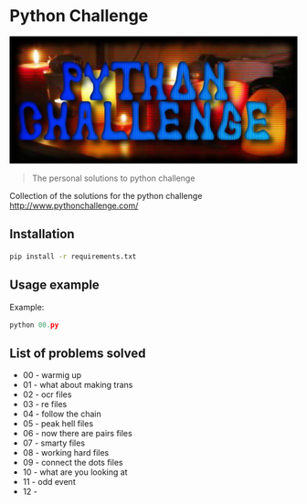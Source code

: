 # Python Challenge
![Python Challenge][logo]
> The personal solutions to python challenge

Collection of the solutions for the python challenge http://www.pythonchallenge.com/

## Installation

```sh
pip install -r requirements.txt
```

## Usage example

Example:
```python
python 00.py
```

## List of problems solved

* 00 - warmig up
* 01 - what about making trans
* 02 - ocr files
* 03 - re files
* 04 - follow the chain
* 05 - peak hell files
* 06 - now there are pairs files
* 07 - smarty files
* 08 - working hard files
* 09 - connect the dots files
* 10 - what are you looking at
* 11 - odd event
* 12 - 


<!-- Markdown link & img -->
[logo]: https://github.com/eballo/pythonchallenge/blob/main/logo/logo.jpg